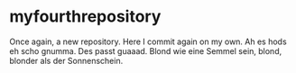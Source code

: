 # myfourthrepository
Once again, a new repository. 
Here I commit again on my own. 
Ah es hods eh scho gnumma. Des passt guaaad. 
Blond wie eine Semmel sein, blond, blonder als der Sonnenschein. 
